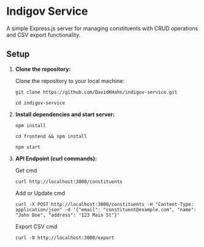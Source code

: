 # Indigov Service

A simple Express.js server for managing constituents with CRUD operations and CSV export functionality.

## Setup

1. **Clone the repository:**

   Clone the repository to your local machine:

   ```
   git clone https://github.com/DavidKHahn/indigov-service.git

   cd indigov-service

   ```

2. **Install dependencies and start server:**

   `npm install`

   `cd frontend && npm install`

   `npm start`

3. **API Endpoint (curl commands):**

   Get cmd

   `curl http://localhost:3000/constituents`

   Add or Update cmd

   `curl -X POST http://localhost:3000/constituents -H "Content-Type: application/json" -d '{"email": "constituent@example.com", "name": "John Doe", "address": "123 Main St"}'`

   Export CSV cmd

   `curl -O http://localhost:3000/export`
